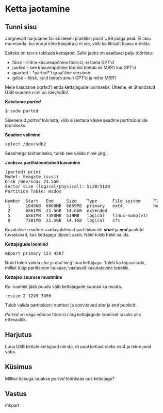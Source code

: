 ﻿# Ketta jaotamine

## Tunni sisu

Järgnevalt harjutame failisüsteemi praktilist poolt USB pulga peal. Ei tasu muretseda, kui endal ühte käepärast ei ole, võib ka lihtsalt kaasa mõelda.

Esiteks on tarvis tekitada kettajaod. Selle jaoks on saadaval palju tööriistu:

<ul>
<li>fdisk - lihtne käsureapõhine tööriist, ei toeta GPT'd</li>
<li>parted - see käsureapõhine tööriist toetab nii MBR'i kui GPT'd</li>
<li>gparted - *parted*'i graafiline versioon</li>
<li>gdisk - fdisk, kuid toetab ainult GPT'd ja mitte MBR'i</li>
</ul>

Meie kasutame *parted*'i enda kettajagude loomiseks. Ütleme, et ühendatud USB seadme nimi on /dev/sdb2.

<b>Käivitame *parted*</b>

<pre>$ sudo parted</pre>

Sisenenud *parted* tööriista, võib sisestada käske seadme partitsioonide loomiseks.

<b>Seadme valimine</b>

<pre>select /dev/sdb2</pre>

Seadmega töötamiseks, tuleb see valida nime järgi.

<b>Jooksva partitsioonitabeli kuvamine</b>

<pre>
(parted) print                                                            
Model: Seagate (scsi)
Disk /dev/sda: 21.5GB
Sector size (logical/physical): 512B/512B
Partition Table: msdos

Number  Start   End     Size    Type      File system     Flags
 1      1049kB  6860MB  6859MB  primary   ext4            boot
 2      6861MB  21.5GB  14.6GB  extended
 5      6861MB  7380MB  519MB   logical   linux-swap(v1)
 6      7381MB  21.5GB  14.1GB  logical   xfs
</pre>

Kuvatakse seadme saadavalolevad partitsioonid. <b>*start*</b> ja <b>*end*</b> punktid tuvastavad, kus kettajagu täpselt asub. Neid tuleb hästi valida.

<b>Kettajagude loomind</b>

<pre>mkpart primary 123 4567</pre>

Nüüd tuleb valida *star* ja *end* ning luua kettajagu. Tuleb ka täpsustada, millist tüüp partitsioon luukase, vastavalt kasutatavale tabelile.

<b>Kettajao suuruse muutmine</b>

Kui ruumist jääb puudu võib kettajagude suurusi ka muuta.

<pre>resize 2 1245 3456</pre>

Tuleb valida partitsiooni number ja soovitavad *star* ja *end* punktid.

*Parted* on väga võimas tööriist ning kettajagude loomisel tasuks olla ettevaatlik.

## Harjutus

Luua USB kettale kettajaod nõnda, et pool kettast oleks ext4 ja teine pool vaba.

## Küsimus

Millise käsuga luuakse *parted* tööriistas uus kettajagu?

## Vastus

mkpart
